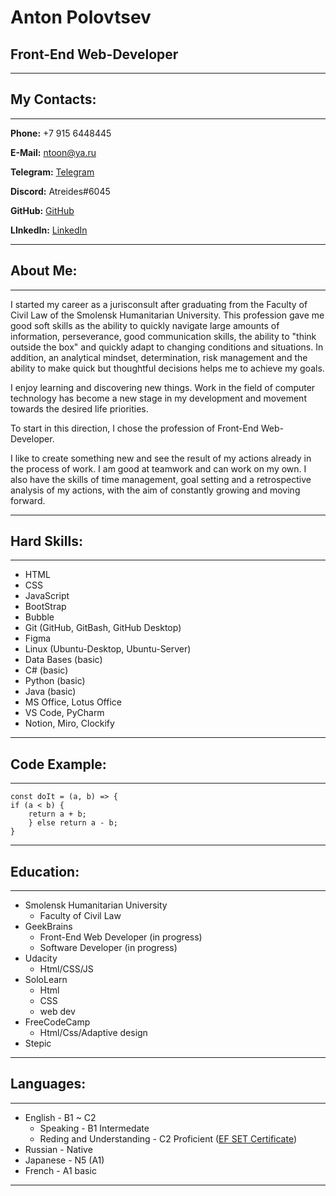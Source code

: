 # Anton Polovtsev

## Front-End Web-Developer

---

## My Contacts:
___

**Phone:** +7 915 6448445

**E-Mail:** ntoon@ya.ru

**Telegram:** [Telegram](link_to_my_acc.com)

**Discord:** Atreides#6045

**GitHub:** [GitHub](github.com "GitHub")

**LInkedIn:** [LinkedIn](linkedin.com "LinkedIn")

---

## About Me:

---

I started my career as a jurisconsult after graduating from the Faculty of Civil Law of the Smolensk Humanitarian University. This profession gave me good soft skills as the ability to quickly navigate large amounts of information, perseverance, good communication skills, the ability to "think outside the box" and quickly adapt to changing conditions and situations. In addition, an analytical mindset, determination, risk management and the ability to make quick but thoughtful decisions helps me to achieve my goals.

I enjoy learning and discovering new things. Work in the field of computer technology has become a new stage in my development and movement towards the desired life priorities.

To start in this direction, I chose the profession of Front-End Web-Developer.

I like to create something new and see the result of my actions already in the process of work. I am good at teamwork and can work on my own. I also have the skills of time management, goal setting and a retrospective analysis of my actions, with the aim of constantly growing and moving forward.

---

## Hard Skills:

---

- HTML
- CSS
- JavaScript
- BootStrap
- Bubble
- Git (GitHub, GitBash, GitHub Desktop)
- Figma
- Linux (Ubuntu-Desktop, Ubuntu-Server)
- Data Bases (basic) 
- C# (basic)
- Python (basic)
- Java (basic)
- MS Office, Lotus Office
- VS Code, PyCharm
- Notion, Miro, Clockify

---

## Code Example:

---

```
const doIt = (a, b) => {
if (a < b) {
    return a + b;
    } else return a - b;
}
```

---

## Education:

---

- Smolensk Humanitarian University
  - Faculty of Civil Law
- GeekBrains
  - Front-End Web Developer (in progress)
  - Software Developer (in progress)
- Udacity
  - Html/CSS/JS
- SoloLearn
  - Html
  - CSS
  - web dev
- FreeCodeCamp
  - Html/Css/Adaptive design
- Stepic

---

## Languages:

---

- English - B1 ~ C2 
    - Speaking - B1 Intermedate
    - Reding and Understanding - C2 Proficient ([EF SET Certificate](https://www.efset.org/cert/JuV9Jz))
- Russian - Native
- Japanese - N5 (A1)
- French - A1 basic 

---


<!--* TO-DO
- add contacts links
- check education
- add normal code example from CodeWars
- add cert links
- mb add experience job in startup in london
 -->

